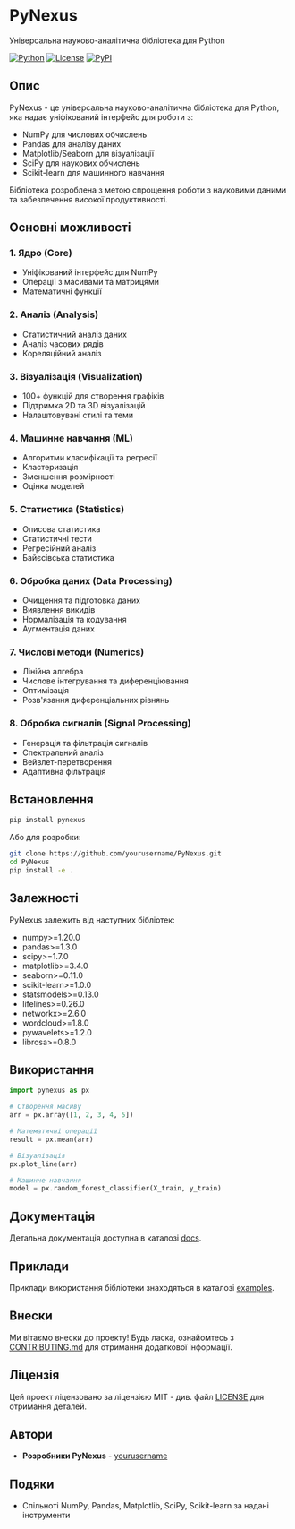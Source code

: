 # PyNexus

Універсальна науково-аналітична бібліотека для Python

[![Python](https://img.shields.io/badge/python-3.8%2B-blue)](https://www.python.org/downloads/)
[![License](https://img.shields.io/badge/license-MIT-green)](LICENSE)
[![PyPI](https://img.shields.io/badge/pypi-v0.2.0-orange)](https://pypi.org/project/pynexus/)

## Опис

PyNexus - це універсальна науково-аналітична бібліотека для Python, яка надає уніфікований інтерфейс для роботи з:
- NumPy для числових обчислень
- Pandas для аналізу даних
- Matplotlib/Seaborn для візуалізації
- SciPy для наукових обчислень
- Scikit-learn для машинного навчання

Бібліотека розроблена з метою спрощення роботи з науковими даними та забезпечення високої продуктивності.

## Основні можливості

### 1. Ядро (Core)
- Уніфікований інтерфейс для NumPy
- Операції з масивами та матрицями
- Математичні функції

### 2. Аналіз (Analysis)
- Статистичний аналіз даних
- Аналіз часових рядів
- Кореляційний аналіз

### 3. Візуалізація (Visualization)
- 100+ функцій для створення графіків
- Підтримка 2D та 3D візуалізацій
- Налаштовувані стилі та теми

### 4. Машинне навчання (ML)
- Алгоритми класифікації та регресії
- Кластеризація
- Зменшення розмірності
- Оцінка моделей

### 5. Статистика (Statistics)
- Описова статистика
- Статистичні тести
- Регресійний аналіз
- Байєсівська статистика

### 6. Обробка даних (Data Processing)
- Очищення та підготовка даних
- Виявлення викидів
- Нормалізація та кодування
- Аугментація даних

### 7. Числові методи (Numerics)
- Лінійна алгебра
- Числове інтегрування та диференціювання
- Оптимізація
- Розв'язання диференціальних рівнянь

### 8. Обробка сигналів (Signal Processing)
- Генерація та фільтрація сигналів
- Спектральний аналіз
- Вейвлет-перетворення
- Адаптивна фільтрація

## Встановлення

```bash
pip install pynexus
```

Або для розробки:

```bash
git clone https://github.com/yourusername/PyNexus.git
cd PyNexus
pip install -e .
```

## Залежності

PyNexus залежить від наступних бібліотек:
- numpy>=1.20.0
- pandas>=1.3.0
- scipy>=1.7.0
- matplotlib>=3.4.0
- seaborn>=0.11.0
- scikit-learn>=1.0.0
- statsmodels>=0.13.0
- lifelines>=0.26.0
- networkx>=2.6.0
- wordcloud>=1.8.0
- pywavelets>=1.2.0
- librosa>=0.8.0

## Використання

```python
import pynexus as px

# Створення масиву
arr = px.array([1, 2, 3, 4, 5])

# Математичні операції
result = px.mean(arr)

# Візуалізація
px.plot_line(arr)

# Машинне навчання
model = px.random_forest_classifier(X_train, y_train)
```

## Документація

Детальна документація доступна в каталозі [docs](docs/).

## Приклади

Приклади використання бібліотеки знаходяться в каталозі [examples](examples/).

## Внески

Ми вітаємо внески до проекту! Будь ласка, ознайомтесь з [CONTRIBUTING.md](CONTRIBUTING.md) для отримання додаткової інформації.

## Ліцензія

Цей проект ліцензовано за ліцензією MIT - див. файл [LICENSE](LICENSE) для отримання деталей.

## Автори

- **Розробники PyNexus** - [yourusername](https://github.com/yourusername)

## Подяки

- Спільноті NumPy, Pandas, Matplotlib, SciPy, Scikit-learn за надані інструменти